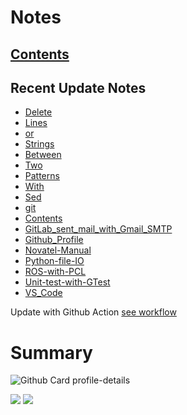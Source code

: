 <!--
**dino920135/dino920135** is a ✨ _special_ ✨ repository because its `README.md` (this file) appears on your GitHub profile.
-->
<!-- # About me -->
# Notes
## [Contents](https://dino920135.github.io/Notes/#/page/contents)
## Recent Update Notes
<!-- BLOG-POST-LIST:START -->
- [Delete](https://dino920135.github.io/Notes//#/page/Delete)
- [Lines](https://dino920135.github.io/Notes//#/page/Lines)
- [or](https://dino920135.github.io/Notes//#/page/or)
- [Strings](https://dino920135.github.io/Notes//#/page/Strings)
- [Between](https://dino920135.github.io/Notes//#/page/Between)
- [Two](https://dino920135.github.io/Notes//#/page/Two)
- [Patterns](https://dino920135.github.io/Notes//#/page/Patterns)
- [With](https://dino920135.github.io/Notes//#/page/With)
- [Sed](https://dino920135.github.io/Notes//#/page/Sed)
- [git](https://dino920135.github.io/Notes//#/page/git)
- [Contents](https://dino920135.github.io/Notes//#/page/Contents)
- [GitLab_sent_mail_with_Gmail_SMTP](https://dino920135.github.io/Notes//#/page/GitLab_sent_mail_with_Gmail_SMTP)
- [Github_Profile](https://dino920135.github.io/Notes//#/page/Github_Profile)
- [Novatel-Manual](https://dino920135.github.io/Notes//#/page/Novatel-Manual)
- [Python-file-IO](https://dino920135.github.io/Notes//#/page/Python-file-IO)
- [ROS-with-PCL](https://dino920135.github.io/Notes//#/page/ROS-with-PCL)
- [Unit-test-with-GTest](https://dino920135.github.io/Notes//#/page/Unit-test-with-GTest)
- [VS_Code](https://dino920135.github.io/Notes//#/page/VS_Code)
<!-- BLOG-POST-LIST:END -->

Update with Github Action [see workflow](https://github.com/dino920135/dino920135/tree/main/.github/workflows)

# Summary
![Github Card profile-details](http://github-profile-summary-cards.vercel.app/api/cards/profile-details?username=dino920135&theme=github_dark)

![](http://github-profile-summary-cards.vercel.app/api/cards/stats?username=dino920135&theme=github_dark) ![](http://github-profile-summary-cards.vercel.app/api/cards/most-commit-language?username=dino920135&theme=github_dark)
